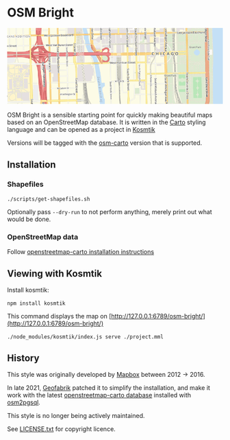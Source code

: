 # OSM Bright

![screenshot](./preview.png)

OSM Bright is a sensible starting point for quickly making beautiful maps based on an OpenStreetMap database. It is written in the [Carto](https://github.com/kosmtik/kosmtik) styling language and can be opened as a project in [Kosmtik](https://github.com/kosmtik/kosmtik)

Versions will be tagged with the [osm-carto](https://github.com/gravitystorm/openstreetmap-carto) version that is supported.

## Installation

### Shapefiles

	./scripts/get-shapefiles.sh

Optionally pass `--dry-run` to not perform anything, merely print out what would be done.

### OpenStreetMap data

Follow [openstreetmap-carto installation instructions](https://github.com/gravitystorm/openstreetmap-carto/blob/master/INSTALL.md#openstreetmap-data)

## Viewing with Kosmtik

Install kosmtik:

	npm install kosmtik

This command displays the map on [http://127.0.0.1:6789/osm-bright/](http://127.0.0.1:6789/osm-bright/)

	./node_modules/kosmtik/index.js serve ./project.mml

## History

This style was originally developed by [Mapbox](https://github.com/mapbox/osm-bright) between 2012 → 2016.

In late 2021, [Geofabrik](https://www.geofabrik.de/) patched it to simplify the installation, and make it work with the latest [openstreetmap-carto database](https://github.com/gravitystorm/openstreetmap-carto) installed with [osm2pgsql](https://osm2pgsql.org/).

This style is no longer being actively maintained.

See [LICENSE.txt](./LICENSE.txt) for copyright licence.
